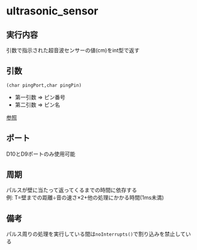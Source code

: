 # ultrasonic_sensor
## 実行内容
引数で指示された超音波センサーの値(cm)をint型で返す

## 引数
`(char pingPort,char pingPin)`
* 第一引数 => ピン番号
* 第二引数 => ピン名

[参照](https://ht-deko.com/arduino/portregisters.html)

## ポート
D10とD9ポートのみ使用可能

## 周期
パルスが壁に当たって返ってくるまでの時間に依存する  
例: T=壁までの距離÷音の速さ×2+他の処理にかかる時間(1ms未満)

## 備考
パルス周りの処理を実行している間は`noInterrupts()`で割り込みを禁止している